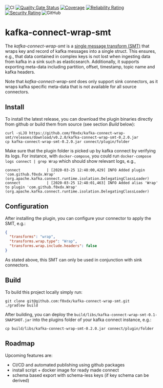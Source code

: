 ![CI](https://github.com/f0xdx/kafka-connect-wrap-smt/workflows/CI/badge.svg)
[![Quality Gate Status](https://sonarcloud.io/api/project_badges/measure?project=f0xdx_kafka-connect-wrap-smt&metric=alert_status)](https://sonarcloud.io/dashboard?id=f0xdx_kafka-connect-wrap-smt)
[![Coverage](https://sonarcloud.io/api/project_badges/measure?project=f0xdx_kafka-connect-wrap-smt&metric=coverage)](https://sonarcloud.io/dashboard?id=f0xdx_kafka-connect-wrap-smt)
[![Reliability Rating](https://sonarcloud.io/api/project_badges/measure?project=f0xdx_kafka-connect-wrap-smt&metric=reliability_rating)](https://sonarcloud.io/dashboard?id=f0xdx_kafka-connect-wrap-smt)
[![Security Rating](https://sonarcloud.io/api/project_badges/measure?project=f0xdx_kafka-connect-wrap-smt&metric=security_rating)](https://sonarcloud.io/dashboard?id=f0xdx_kafka-connect-wrap-smt)
![GitHub](https://img.shields.io/github/license/f0xdx/kafka-connect-wrap-smt?color=00aa00)

# kafka-connect-wrap-smt

The *kafka-connect-wrap-smt* is a [single message transform (SMT)](https://docs.confluent.io/current/connect/transforms/index.html)
that wraps key and record of kafka messages into a single struct. This ensures, e.g., that data
contained in complex keys is not lost when ingesting data from kafka in a sink such as
elasticsearch. Additionally, it supports exporting meta-data including partition, offset, timestamp,
topic name and kafka headers.

Note that *kafka-connect-wrap-smt* does only support sink connectors, as it wraps kafka specific
meta-data that is not available for all source connectors.

## Install

To install the latest release, you can download the plugin binaries directly from github or build
them from source (see section *Build* below):

```shell script
curl -sLJO https://github.com/f0xdx/kafka-connect-wrap-smt/releases/download/v0.2.0/kafka-connect-wrap-smt-0.2.0.jar
cp kafka-connect-wrap-smt-0.2.0.jar connect/plugin/folder
```

Make sure that the plugin folder is picked up by kafka connect by verifying its logs. For instance,
with `docker-compose`, you could run `docker-compose logs connect | grep Wrap` which should show
relevant logs, e.g.,

```shell script
connect            | [2020-03-25 12:48:00,429] INFO Added plugin 'com.github.f0xdx.Wrap' (org.apache.kafka.connect.runtime.isolation.DelegatingClassLoader)
connect            | [2020-03-25 12:48:01,463] INFO Added alias 'Wrap' to plugin 'com.github.f0xdx.Wrap' (org.apache.kafka.connect.runtime.isolation.DelegatingClassLoader)
```

## Configuration

After installing the plugin, you can configure your connector to apply the SMT, e.g.:

```json
{
  "transforms": "wrap",
  "transforms.wrap.type": "Wrap",
  "transforms.wrap.include.headers": false
}
```

As stated above, this SMT can only be used in conjunction with sink connectors.

## Build

To build this project locally simply run:

```shell script
git clone git@github.com:f0xdx/kafka-connect-wrap-smt.git
./gradlew build
```

After building, you can deploy the `build/libs/kafka-connect-wrap-smt-0.1-SNAPSHOT.jar` into the
plugins folder of your kafka connect instance, e.g.:

```shell script
cp build/libs/kafka-connect-wrap-smt-0.2.0.jar connect/plugin/folder
```

## Roadmap

Upcoming features are:

 * CI/CD and automated publishing using github packages
 * install script + docker image for ready made connect
 * schema based export with schema-less keys (if key schema can be derived)

